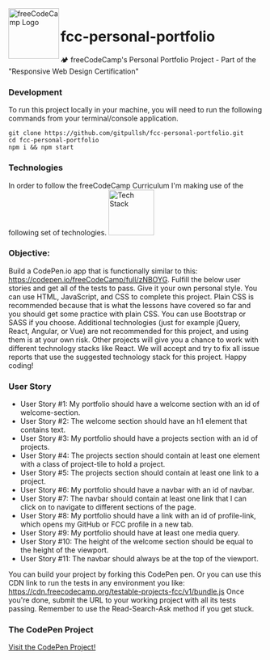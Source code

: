 <a href="https://www.freecodecamp.org/">
  <img align="left" width="100" height="100" alt="freeCodeCamp Logo" src="https://raw.githubusercontent.com/gitpullsh/fcc-personal-portfolio/master/assets/freecodecamp_logo.gif" />
</a>

# fcc-personal-portfolio
🏕 freeCodeCamp's Personal Portfolio Project - Part of the "Responsive Web Design Certification"

### Development
To run this project locally in your machine, you will need to run the following commands from your terminal/console application.
```
git clone https://github.com/gitpullsh/fcc-personal-portfolio.git
cd fcc-personal-portfolio
npm i && npm start
```

### Technologies
In order to follow the freeCodeCamp Curriculum I'm making use of the following set of technologies.
<img height="90" alt="Tech Stack" src="https://raw.githubusercontent.com/gitpullsh/fcc-personal-portfolio/master/assets/tech-stack.png" />

### Objective: 
Build a CodePen.io app that is functionally similar to this: https://codepen.io/freeCodeCamp/full/zNBOYG.
Fulfill the below user stories and get all of the tests to pass. Give it your own personal style.
You can use HTML, JavaScript, and CSS to complete this project. Plain CSS is recommended because that is what the lessons have covered so far and you should get some practice with plain CSS. You can use Bootstrap or SASS if you choose. Additional technologies (just for example jQuery, React, Angular, or Vue) are not recommended for this project, and using them is at your own risk. Other projects will give you a chance to work with different technology stacks like React. We will accept and try to fix all issue reports that use the suggested technology stack for this project. Happy coding!

### User Story
- User Story #1: My portfolio should have a welcome section with an id of welcome-section.
- User Story #2: The welcome section should have an h1 element that contains text.
- User Story #3: My portfolio should have a projects section with an id of projects.
- User Story #4: The projects section should contain at least one element with a class of project-tile to hold a project.
- User Story #5: The projects section should contain at least one link to a project.
- User Story #6: My portfolio should have a navbar with an id of navbar.
- User Story #7: The navbar should contain at least one link that I can click on to navigate to different sections of the page.
- User Story #8: My portfolio should have a link with an id of profile-link, which opens my GitHub or FCC profile in a new tab.
- User Story #9: My portfolio should have at least one media query.
- User Story #10: The height of the welcome section should be equal to the height of the viewport.
- User Story #11: The navbar should always be at the top of the viewport.

You can build your project by forking this CodePen pen. Or you can use this CDN link to run the tests in any environment you like: https://cdn.freecodecamp.org/testable-projects-fcc/v1/bundle.js
Once you're done, submit the URL to your working project with all its tests passing.
Remember to use the Read-Search-Ask method if you get stuck.

### The CodePen Project
[Visit the CodePen Project!](https://codepen.io/eborai/pen/dqyZbP)
